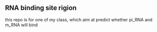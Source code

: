 ## RNA binding site rigion

this repo is for one of my class,
which aim at predict whether pi_RNA and m_RNA will bind
